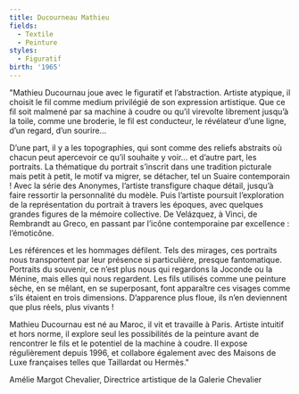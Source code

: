 ```yaml
---
title: Ducourneau Mathieu
fields:
  - Textile
  - Peinture
styles:
  - Figuratif
birth: '1965'
---
```



"Mathieu Ducournau joue avec le figuratif et l’abstraction. Artiste atypique, il choisit le fil comme medium privilégié de son expression artistique. Que ce fil soit malmené par sa machine à coudre ou qu’il virevolte librement jusqu’à la toile, comme une broderie, le fil est conducteur, le révélateur d’une ligne, d’un regard, d’un sourire...

D’une part, il y a les topographies, qui sont comme des reliefs abstraits où chacun peut apercevoir ce qu’il souhaite y voir... et d’autre part, les portraits. La thématique du portrait s’inscrit dans une tradition picturale mais petit à petit, le motif va migrer, se détacher, tel un Suaire contemporain ! Avec la série des Anonymes, l’artiste transfigure chaque détail, jusqu’à faire ressortir la personnalité du modèle. Puis l’artiste poursuit l’exploration de la représentation du portrait à travers les époques, avec quelques grandes figures de la mémoire collective. De Velázquez, à Vinci, de Rembrandt au Greco, en passant par l’icône contemporaine par excellence : l’émoticône.

Les références et les hommages défilent. Tels des mirages, ces portraits nous transportent par leur présence si particulière, presque fantomatique. Portraits du souvenir, ce n’est plus nous qui regardons la Joconde ou la Ménine, mais elles qui nous regardent. Les fils utilisés comme une peinture sèche, en se mêlant, en se superposant, font apparaître ces visages comme s’ils étaient en trois dimensions. D’apparence plus floue, ils n’en deviennent que plus réels, plus vivants !

Mathieu Ducournau est né au Maroc, il vit et travaille à Paris. Artiste intuitif et hors norme, il explore seul les possibilités de la peinture avant de rencontrer le fils et le potentiel de la machine à coudre. Il expose régulièrement depuis 1996, et collabore également avec des Maisons de Luxe françaises telles que Taillardat ou Hermès." 

Amélie Margot Chevalier, Directrice artistique de la Galerie Chevalier


